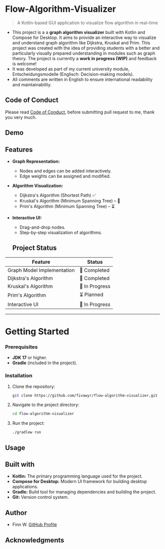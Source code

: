 # Flow-Algorithm-Visualizer
> A Kotlin-based GUI application to visualize flow algorithm in real-time
- This project is a a **graph algorithm visualizer** built with Kotlin and Compose for Desktop. It aims to provide an interactive way to visualize and understand graph algorithm like Dijkstra, Kruskal and Prim. This project was created with the idea of providing students with a better and particularly visually prepared understanding in modules such as graph theory. The project is currently a **work in progress (WIP)** and feedback is welcome!
- It was developed as part of my current university module, Entscheidungsmodelle (Englisch: Decision-making models).
- All comments are written in English to ensure international readability and maintainability. 

## Code of Conduct 
Please read [Code of Conduct](CODE_OF_CONDUCT.md), before submitting pull request to me, thank you very much. 

## Demo

## Features

- **Graph Representation:**
  - Nodes and edges can be added interactively.
  - Edge weights can be assigned and modified.
- **Algorithm Visualization:**
  - Dijkstra's Algorithm (Shortest Path) ✅ 
  - Kruskal's Algorithm (Minimum Spanning Tree) – 🚧
  - Prim's Algorithm (Minimum Spanning Tree) – ⏳ 
- **Interactive UI:**
  - Drag-and-drop nodes.
  - Step-by-step visualization of algorithms.

  ## Project Status 
| Feature                   | Status        |
|-----------------------------|---------------|
| Graph Model Implementation  | 🚧 Completed  |
| Dijkstra's Algorithm        | 🚧 Completed  |
| Kruskal's Algorithm         | 🚧 In Progress|
| Prim's Algorithm            | ⏳ Planned    |
| Interactive UI              | 🚧 In Progress|

---
# Getting Started

### Prerequisites
- **JDK 17** or higher.
- **Gradle** (included in the project).
### Installation
1. Clone the repository: 
    ```bash 
    git clone https://github.com/fivawyr/flow-algorithm-visualizer.git
2. Navigate to the project directory: 
    ```bash 
    cd flow-algorithm-visualizer
3. Run the project: 
    ```bash
    ./gradlew run

## Usage 

## Built with 
- **Kotlin:** The primary programming language used for the project.
- **Compose for Desktop:** Modern UI framework for building desktop applications.
- **Gradle:** Build tool for managing dependencies and building the project.
- **Git:** Version control system.

## Author 
- Finn W. [GitHub Profile](https://github.com/fivawyr)

## Acknowledgments 


